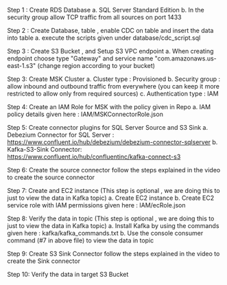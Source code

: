 Step 1 : Create RDS Database
      a. SQL Server Standard Edition
      b. In the security group allow TCP traffic from all sources on port 1433

Step 2 : Create Database, table , enable CDC on table and insert the data into table
      a. execute the scripts given under database/cdc_script.sql

Step 3 : Create S3 Bucket , and Setup S3 VPC endpoint
      a. When creating endpoint choose type "Gateway" and service name "com.amazonaws.us-east-1.s3" (change region according to your bucket)

Step 3: Create MSK Cluster
      a. Cluster type : Provisioned
      b. Security group : allow inbound and outbound traffic from everywhere (you can keep it more restricted to allow only from required sources)
      c. Authentication type : IAM 

Step 4: Create an IAM Role for MSK with the policy given in Repo
      a. IAM policy details given here : IAM/MSKConnectorRole.json

Step 5: Create connector plugins for SQL Server Source and S3 Sink
      a. Debezium Connector for SQL Server : https://www.confluent.io/hub/debezium/debezium-connector-sqlserver
      b. Kafka-S3-Sink Connector: https://www.confluent.io/hub/confluentinc/kafka-connect-s3

Step 6: Create the source connector
      follow the steps explained in the video to create the source connector 

Step 7: Create and EC2 instance (This step is optional , we are doing this to just to view the data in Kafka topic)
      a. Create EC2 instance
      b. Create EC2 service role with IAM permissions given here : IAM/ecRole.json

Step 8: Verify the data in topic (This step is optional , we are doing this to just to view the data in Kafka topic)
      a. Install Kafka by using the commands given here : kafka/kafka_commands.txt
      b. Use the console consumer command (#7 in above file) to view the data in topic

Step 9: Create S3 Sink Connector
      follow the steps explained in the video to create the Sink connector 
      
Step 10: Verify the data in target S3 Bucket